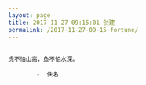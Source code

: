 ```yaml
---
layout: page
title: 2017-11-27 09:15:01 创建
permalink: /2017-11-27-09-15-fortune/
---
```

```

虎不怕山高，鱼不怕水深。

        -  佚名

```
